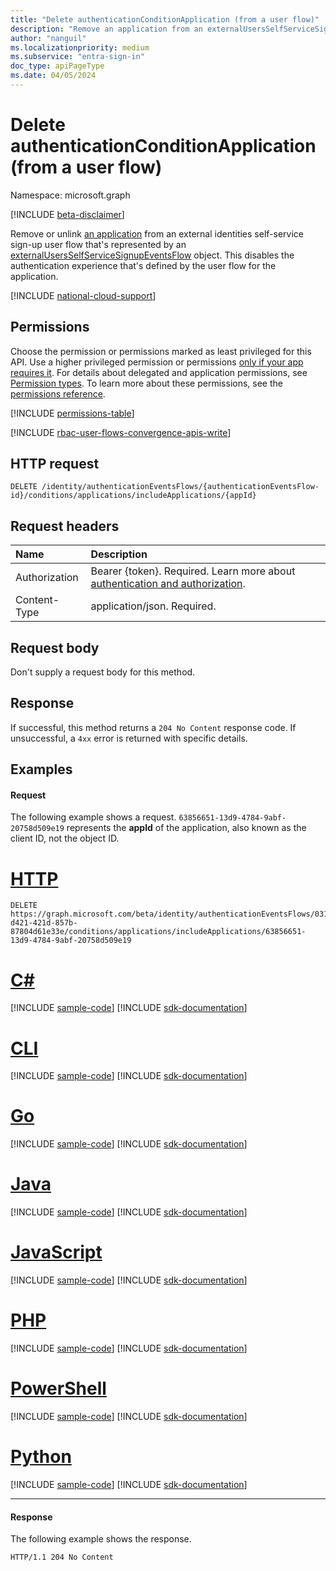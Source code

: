```yaml
---
title: "Delete authenticationConditionApplication (from a user flow)"
description: "Remove an application from an externalUsersSelfServiceSignupEventsFlow."
author: "nanguil"
ms.localizationpriority: medium
ms.subservice: "entra-sign-in"
doc_type: apiPageType
ms.date: 04/05/2024
---
```


# Delete authenticationConditionApplication (from a user flow)
Namespace: microsoft.graph

[!INCLUDE [beta-disclaimer](../../includes/beta-disclaimer.md)]

Remove or unlink [an application](../resources/authenticationconditionapplication.md) from an external identities self-service sign-up user flow that's represented by an [externalUsersSelfServiceSignupEventsFlow](../resources/externalusersselfservicesignupeventsflow.md) object. This disables the authentication experience that's defined by the user flow for the application.

[!INCLUDE [national-cloud-support](../../includes/global-china.md)]

## Permissions
Choose the permission or permissions marked as least privileged for this API. Use a higher privileged permission or permissions [only if your app requires it](/graph/permissions-overview#best-practices-for-using-microsoft-graph-permissions). For details about delegated and application permissions, see [Permission types](/graph/permissions-overview#permission-types). To learn more about these permissions, see the [permissions reference](/graph/permissions-reference).

<!-- { "blockType": "permissions", "name": "authenticationconditionapplication_delete" } -->
[!INCLUDE [permissions-table](../includes/permissions/authenticationconditionapplication-delete-permissions.md)]

[!INCLUDE [rbac-user-flows-convergence-apis-write](../includes/rbac-for-apis/rbac-user-flows-convergence-apis-write.md)]

## HTTP request

<!-- {
  "blockType": "ignored"
}
-->
``` http
DELETE /identity/authenticationEventsFlows/{authenticationEventsFlow-id}/conditions/applications/includeApplications/{appId}
```

## Request headers
|Name|Description|
|:---|:---|
|Authorization|Bearer {token}. Required. Learn more about [authentication and authorization](/graph/auth/auth-concepts).|
|Content-Type|application/json. Required.|

## Request body
Don't supply a request body for this method.


## Response

If successful, this method returns a `204 No Content` response code. If unsuccessful, a `4xx` error is returned with specific details.

## Examples

#### Request
The following example shows a request. `63856651-13d9-4784-9abf-20758d509e19` represents the **appId** of the application, also known as the client ID, not the object ID.
# [HTTP](#tab/http)
<!-- {
  "blockType": "request",
  "name": "delete_includeApplications"
}
-->
``` http
DELETE https://graph.microsoft.com/beta/identity/authenticationEventsFlows/0313cc37-d421-421d-857b-87804d61e33e/conditions/applications/includeApplications/63856651-13d9-4784-9abf-20758d509e19
```

# [C#](#tab/csharp)
[!INCLUDE [sample-code](../includes/snippets/csharp/delete-includeapplications-csharp-snippets.md)]
[!INCLUDE [sdk-documentation](../includes/snippets/snippets-sdk-documentation-link.md)]

# [CLI](#tab/cli)
[!INCLUDE [sample-code](../includes/snippets/cli/delete-includeapplications-cli-snippets.md)]
[!INCLUDE [sdk-documentation](../includes/snippets/snippets-sdk-documentation-link.md)]

# [Go](#tab/go)
[!INCLUDE [sample-code](../includes/snippets/go/delete-includeapplications-go-snippets.md)]
[!INCLUDE [sdk-documentation](../includes/snippets/snippets-sdk-documentation-link.md)]

# [Java](#tab/java)
[!INCLUDE [sample-code](../includes/snippets/java/delete-includeapplications-java-snippets.md)]
[!INCLUDE [sdk-documentation](../includes/snippets/snippets-sdk-documentation-link.md)]

# [JavaScript](#tab/javascript)
[!INCLUDE [sample-code](../includes/snippets/javascript/delete-includeapplications-javascript-snippets.md)]
[!INCLUDE [sdk-documentation](../includes/snippets/snippets-sdk-documentation-link.md)]

# [PHP](#tab/php)
[!INCLUDE [sample-code](../includes/snippets/php/delete-includeapplications-php-snippets.md)]
[!INCLUDE [sdk-documentation](../includes/snippets/snippets-sdk-documentation-link.md)]

# [PowerShell](#tab/powershell)
[!INCLUDE [sample-code](../includes/snippets/powershell/delete-includeapplications-powershell-snippets.md)]
[!INCLUDE [sdk-documentation](../includes/snippets/snippets-sdk-documentation-link.md)]

# [Python](#tab/python)
[!INCLUDE [sample-code](../includes/snippets/python/delete-includeapplications-python-snippets.md)]
[!INCLUDE [sdk-documentation](../includes/snippets/snippets-sdk-documentation-link.md)]

---

#### Response
The following example shows the response.
<!-- {
  "blockType": "response",
  "truncated": true
}
-->
``` http
HTTP/1.1 204 No Content
```
